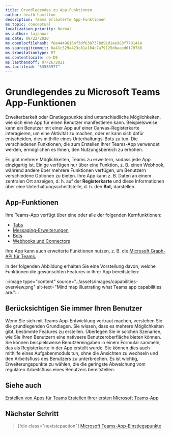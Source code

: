 ```yaml
---
title: Grundlegendes zu App-Funktionen
author: heath-hamilton
description: Teams erläuterte App-Funktionen
ms.topic: conceptual
localization_priority: Normal
ms.author: lajanuar
ms.date: 09/22/2020
ms.openlocfilehash: f8e44496154f3df638737bd91d1ee983f7791414
ms.sourcegitcommit: 6a41c529a423c81a184c7a79125dbaaed0179788
ms.translationtype: MT
ms.contentlocale: de-DE
ms.lasthandoff: 07/26/2021
ms.locfileid: "53585977"
---
```

# <a name="understand-microsoft-teams-app-capabilities"></a>Grundlegendes zu Microsoft Teams App-Funktionen

Erweiterbarkeit oder Einstiegspunkte sind unterschiedliche Möglichkeiten, wie sich eine App für einen Benutzer manifestieren kann. Beispielsweise kann ein Benutzer mit einer App auf einer Canvas-Registerkarte interagieren, um eine Aktivität zu machen, oder er kann sich dafür entscheiden, dies mithilfe eines Unterhaltungs-Bots zu tun. Die verschiedenen Funktionen, die zum Erstellen Ihrer Teams-App verwendet werden, ermöglichen es Ihnen, den Nutzungsbereich zu erhöhen.

Es gibt mehrere Möglichkeiten, Teams zu erweitern, sodass jede App einzigartig ist. Einige verfügen nur über eine Funktion, z. B. einen Webhook, während andere über mehrere Funktionen verfügen, um Benutzern verschiedene Optionen zu bieten. Ihre App kann z. B. Daten an einem zentralen Ort anzeigen, d. h. auf der **Registerkarte** und diese Informationen über eine Unterhaltungsschnittstelle, d. h. den **Bot,** darstellen.

## <a name="app-capabilities"></a>App-Funktionen

Ihre Teams-App verfügt über eine oder alle der folgenden Kernfunktionen:

* [Tabs](../tabs/what-are-tabs.md)
* [Messaging-Erweiterungen](../messaging-extensions/what-are-messaging-extensions.md)
* [Bots](../bots/what-are-bots.md)
* [Webhooks und Connectors](../webhooks-and-connectors/what-are-webhooks-and-connectors.md)

Ihre App kann auch erweiterte Funktionen nutzen, z. B. die [Microsoft Graph-API für Teams.](/graph/teams-concept-overview)

In der folgenden Abbildung erhalten Sie eine Vorstellung davon, welche Funktionen die gewünschten Features in Ihrer App bereitstellen:

:::image type="content" source="../assets/images/capabilities-overview.png" alt-text="Mind map illustrating what Teams app capabilities are.":::

## <a name="always-consider-your-user"></a>Berücksichtigen Sie immer Ihren Benutzer

Wenn Sie sich mit Teams App-Entwicklung vertraut machen, verstehen Sie die grundlegenden Grundlagen. Sie wissen, dass es mehrere Möglichkeiten gibt, bestimmte Features zu erstellen. Überlegen Sie in solchen Szenarien, wie Sie Ihren Benutzern eine nativeere Benutzeroberfläche bieten können.
Sie können beispielsweise Benutzereingaben in einem Formular sammeln, das als Registerkarte in der App erstellt wurde. Sie können dies auch mithilfe eines Aufgabenmoduls tun, ohne die Ansichten zu wechseln und den Arbeitsfluss des Benutzers zu unterbrechen. Es ist wichtig, Erweiterungspunkte zu wählen, die die geringste Abweichung vom regulären Arbeitsfluss eines Benutzers bereitstellen.

## <a name="see-also"></a>Siehe auch

[Erstellen von Apps für Teams](../overview.md) 
 [Erstellen Ihrer ersten Microsoft Teams-App](../build-your-first-app/build-first-app-overview.md)

## <a name="next-step"></a>Nächster Schritt

> [!div class="nextstepaction"]
> [Microsoft Teams-App-Einstiegspunkte](../concepts/extensibility-points.md)
